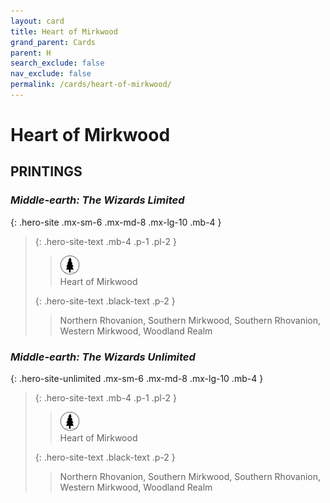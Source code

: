 ```yaml
---
layout: card
title: Heart of Mirkwood
grand_parent: Cards
parent: H
search_exclude: false
nav_exclude: false
permalink: /cards/heart-of-mirkwood/
---
```


# Heart of Mirkwood


## PRINTINGS


### _Middle-earth: The Wizards Limited_

{: .hero-site .mx-sm-6 .mx-md-8 .mx-lg-10 .mb-4 }
> {: .hero-site-text .mb-4 .p-1 .pl-2 }
> > <div class="card-mp"><img src="/assets/images/wilderness.svg"></div>
> > <div class="character-card-name">Heart of Mirkwood</div>
>
> {: .hero-site-text .black-text .p-2 }
> > Northern Rhovanion, Southern Mirkwood, Southern Rhovanion, Western Mirkwood, Woodland Realm 
> 

### _Middle-earth: The Wizards Unlimited_

{: .hero-site-unlimited .mx-sm-6 .mx-md-8 .mx-lg-10 .mb-4 }
> {: .hero-site-text .mb-4 .p-1 .pl-2 }
> > <div class="card-mp"><img src="/assets/images/wilderness.svg"></div>
> > <div class="character-card-name">Heart of Mirkwood</div>
>
> {: .hero-site-text .black-text .p-2 }
> > Northern Rhovanion, Southern Mirkwood, Southern Rhovanion, Western Mirkwood, Woodland Realm 
> 
